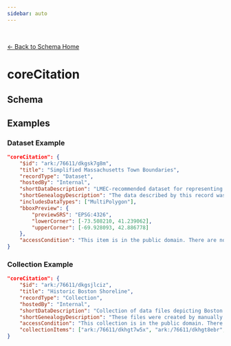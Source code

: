 ```yaml
---
sidebar: auto
---
```


<br>

[← Back to Schema Home](./)

# coreCitation

## Schema

<template>
  <table v-if="this.schema.coreCitation" id ="property-table">
    <p class="larger-text">{{this.schema.coreCitation.description}}</p>
    <tr>
      <th>Property</th>
      <th>Expected Type</th>
      <th>Required</th>
      <th>Description</th>
    </tr>
    <tr v-for="item, index in this.schema.coreCitation.properties" :key="index">
      <td><a :href="index + '.html'" >{{index}}</a></td>
      <td>{{item.type}}</td>
      <td id="required">{{checkRequired(index, schema.coreCitation.required)}}</td>
      <td>{{item.description}}</td>
    </tr>
  </table>
</template>

<script>
import axios from 'axios'


export default {

  data() {
    return {
      schema: [],
      coreCitation: [],
      dataEndpoints: [],
      subjectTagging: [],
      dataBiography: [],
      resourceConstellation: [],
      dataLifecycle: []
    }
  },
  methods: {
    whatsUp(){
      console.log(this.schema.coreCitation.required)
    },
    checkRequired(evaluatedItem, requiredFieldsList){
        if (requiredFieldsList.includes(evaluatedItem)){
          return 'x'
        }else {
          return ''
        }
    }
  },
  computed: {
    data() {
      return this.$page.frontmatter
    }
  },
  created() {
  //returns a promise
  axios.get("https://raw.githubusercontent.com/nblmc/Data-Context/master/schema.json")
        .then(response => {
          this.schema = response.data.properties
          this.coreCitation = response.data.properties.coreCitation.properties
          this.dataEndpoints = response.data.properties.dataEndpoints
          this.subjectTagging = response.data.properties.subjectTagging.properties
          this.dataBiography = response.data.properties.dataBiography.properties
          this.resourceConstellation = response.data.properties.resourceConstellation.properties
          this.dataLifecycle = response.data.properties.dataLifecycle.properties
          }).catch(err => {
          console.log(err)
          })
  }
}
</script>

<style lang="stylus">

table#property-table
  width:100%

p.larger-text
  font-size 120%

td#required
  text-align center

</style>

## Examples

### Dataset Example

```json
"coreCitation": {
	"$id": "ark:/76611/dkgsk7g8m",
	"title": "Simplified Massachusetts Town Boundaries",
	"recordType": "Dataset",
	"hostedBy": "Internal",
	"shortDataDescription": "LMEC-recommended dataset for representing Massachusetts town features.",
	"shortGenealogyDescription": "The data described by this record was inferred from the official MassGIS-maintained town boundary data, and simplified in order to facilitate easier use with census products.",
	"includesDataTypes": ["MultiPolygon"],
	"bboxPreview": {
		"previewSRS": "EPSG:4326",
		"lowerCorner": [-73.508210, 41.239062],
		"upperCorner": [-69.928093, 42.886778]
	},
	"accessCondition": "This item is in the public domain. There are no restrictions on use."
}
```

### Collection Example
``` json
"coreCitation": {
	"$id": "ark:/76611/dkgsjlciz",
	"title": "Historic Boston Shoreline",
	"recordType": "Collection",
	"hostedBy": "Internal",
	"shortDataDescription": "Collection of data files depicting Boston's historic shoreline across various years.",
	"shortGenealogyDescription": "These files were created by manually 'digitizing' or  creating vector features from a collectin of born-digital maps held by the Leventhal Map and Education Center. This collection can be accessed here: https://collections.leventhalmap.org/search?utf8=%E2%9C%93&q=mapworks . As the original data used to create these maps was not preserved, the geospatial vector data was re-created in 2019, and this collection refers to the data created by that process.",
	"accessCondition": "This collection is in the public domain. There are no restrictions on use.",
	"collectionItems": ["ark:/76611/dkhgt7w5x", "ark:/76611/dkhgt8ebr", "ark:/76611/dkhgt8vf7", "ark:/76611/dkhgt9azf", "ark:/76611/dkgsjly1z", "ark:/76611/dkhgt9v8a", "ark:/76611/dkhgtbi20", "ark:/76611/dkhgtbvan"]
}
```